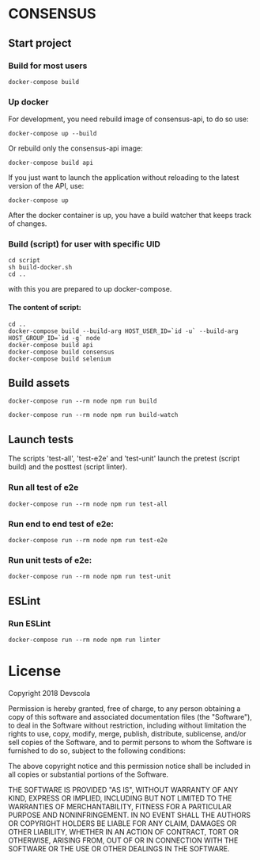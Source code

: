 # CONSENSUS

## Start project

### Build for most users

`docker-compose build`


### Up docker

For development, you need rebuild image of consensus-api, to do so use:

`docker-compose up --build`

Or rebuild only the consensus-api image:

`docker-compose build api`

If you just want to launch the application without reloading to the latest version of the API, use:

`docker-compose up`

After the docker container is up, you have a build watcher that keeps track of changes.


### Build (script) for user with specific UID

~~~
cd script
sh build-docker.sh
cd ..
~~~

with this you are prepared to up docker-compose.


#### The content of script:

~~~
cd ..
docker-compose build --build-arg HOST_USER_ID=`id -u` --build-arg HOST_GROUP_ID=`id -g` node
docker-compose build api
docker-compose build consensus
docker-compose build selenium
~~~


## Build assets

`docker-compose run --rm node npm run build`

`docker-compose run --rm node npm run build-watch`


## Launch tests

The scripts 'test-all', 'test-e2e' and 'test-unit' launch the pretest (script build) and the posttest (script linter).


### Run all test of e2e

`docker-compose run --rm node npm run test-all`


### Run end to end test of e2e:

`docker-compose run --rm node npm run test-e2e`


### Run unit tests of e2e:

`docker-compose run --rm node npm run test-unit`


## ESLint

### Run ESLint

`docker-compose run --rm node npm run linter`


# License

Copyright 2018 Devscola

Permission is hereby granted, free of charge, to any person obtaining a copy of this software and associated documentation files (the "Software"), to deal in the Software without restriction, including without limitation the rights to use, copy, modify, merge, publish, distribute, sublicense, and/or sell copies of the Software, and to permit persons to whom the Software is furnished to do so, subject to the following conditions:

The above copyright notice and this permission notice shall be included in all copies or substantial portions of the Software.

THE SOFTWARE IS PROVIDED "AS IS", WITHOUT WARRANTY OF ANY KIND, EXPRESS OR IMPLIED, INCLUDING BUT NOT LIMITED TO THE WARRANTIES OF MERCHANTABILITY, FITNESS FOR A PARTICULAR PURPOSE AND NONINFRINGEMENT. IN NO EVENT SHALL THE AUTHORS OR COPYRIGHT HOLDERS BE LIABLE FOR ANY CLAIM, DAMAGES OR OTHER LIABILITY, WHETHER IN AN ACTION OF CONTRACT, TORT OR OTHERWISE, ARISING FROM, OUT OF OR IN CONNECTION WITH THE SOFTWARE OR THE USE OR OTHER DEALINGS IN THE SOFTWARE.
